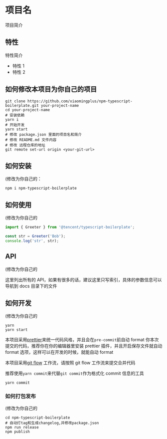 # 项目名

项目简介

## 特性

特性简介

- 特性 1
- 特性 2

## 如何修改本项目为你自己的项目

```shell
git clone https://github.com/xiaomingplus/npm-typescript-boilerplate.git your-project-name
cd your-project-name
# 安装依赖
yarn i
# 开始开发
yarn start
# 修改 package.json 里面的项目名和简介
# 修改 README.md 文件内容
# 修改 远程仓库的地址
git remote set-url origin <your-git-url>
```

## 如何安装

(修改为你自己的：

```shell
npm i npm-typescript-boilerplate
```

## 如何使用

(修改为你自己的

```typescript
import { Greeter } from '@tencent/typescript-boilerplate';

const str = Greeter('Bob');
console.log('str', str);
```

## API

(修改为你自己的

这里列出所有的 API，如果有很多的话，建议这里只写索引，具体的参数信息可以导航到 docs 目录下的文件

## 如何开发

(修改为你自己的

```shell
yarn
yarn start
```

本项目采用[prettier](https://prettier.io/)来统一代码风格，并且会在`pre-commit`前自动 format 你本次提交的代码，推荐你在你的编辑器里安装 prettier 插件，并且开启保存文件就自动 format 选项，这样可以在开发的时候，就能自动 format

本项目采用[git flow](https://www.atlassian.com/git/tutorials/comparing-workflows/gitflow-workflow) 工作流，请按照 git flow 工作流来提交合并代码

推荐使用`yarn commit`来代替`git commit`作为格式化 commit 信息的工具

```shell
yarn commit
```

### 如何打包发布

(修改为你自己的

```shell
cd npm-typescript-boilerplate
# 自动打tag和生成changelog,并修改package.json
npm run release
npm publish
```
